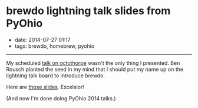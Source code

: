 # brewdo lightning talk slides from PyOhio

- date: 2014-07-27 01:17
- tags: brewdo, homebrew, pyohio

----

My scheduled [talk on octothorpe](/2014/octothorpe-talk-slides-pyohio.html)
wasn't the only thing I presented.  Ben Rousch planted the seed in
my mind that I should put my name up on the lightning talk board
to introduce brewdo.

Here are [those slides](brewdo-pyohio.pdf).  Excelsior!

(And now I'm done doing PyOhio 2014 talks.)

